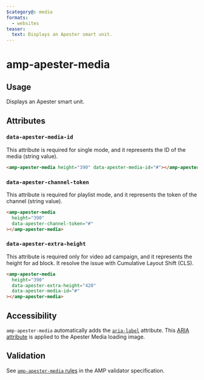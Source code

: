 ```yaml
---
$category@: media
formats:
  - websites
teaser:
  text: Displays an Apester smart unit.
---
```


# amp-apester-media

## Usage

Displays an Apester smart unit.

## Attributes

### `data-apester-media-id`

This attribute is required for single mode, and it represents the ID of the
media (string value).

```html
<amp-apester-media height="390" data-apester-media-id="#"></amp-apester-media>
```

### `data-apester-channel-token`

This attribute is required for playlist mode, and it represents the token of the
channel (string value).

```html
<amp-apester-media
  height="390"
  data-apester-channel-token="#"
></amp-apester-media>
```

### `data-apester-extra-height`

This attribute is required only for video ad campaign, and it represents the height for ad block.
It resolve the issue with Cumulative Layout Shift (CLS).

```html
<amp-apester-media
  height="390"
  data-apester-extra-height="420"
  data-apester-media-id="#"
></amp-apester-media>
```

## Accessibility

`amp-apester-media` automatically adds the
[`aria-label`](https://www.w3.org/TR/wai-aria-1.1/#aria-label) attribute. This
[ARIA attribute](https://developer.mozilla.org/en-US/docs/Web/Accessibility/ARIA)
is applied to the Apester Media loading image.

## Validation

See [`amp-apester-media` rules](https://github.com/ampproject/amphtml/blob/main/extensions/amp-apester-media/validator-amp-apester-media.protoascii)
in the AMP validator specification.
